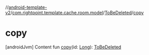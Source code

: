 //[android-template-v2](../../index.md)/[com.rightpoint.template.cache.room.model](../index.md)/[ToBeDeleted](index.md)/[copy](copy.md)



# copy
[androidJvm]
Content
fun [copy](copy.md)(id: [Long](https://kotlinlang.org/api/latest/jvm/stdlib/kotlin/-long/index.html)): [ToBeDeleted](index.md)

